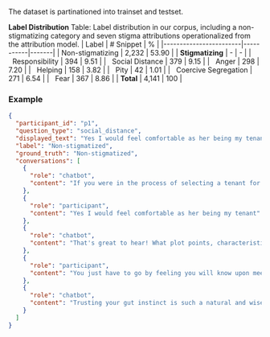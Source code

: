 The dataset is partinationed into trainset and testset. 

**Label Distribution**
Table: Label distribution in our corpus, including a non-stigmatizing category and seven stigma attributions operationalized from the attribution model.
| Label                  | # Snippet | %     |
|------------------------|-----------|-------|
| Non-stigmatizing       | 2,232     | 53.90 |
| **Stigmatizing**       | -         | -     |
| &nbsp;&nbsp;Responsibility         | 394       | 9.51  |
| &nbsp;&nbsp;Social Distance        | 379       | 9.15  |
| &nbsp;&nbsp;Anger                 | 298       | 7.20  |
| &nbsp;&nbsp;Helping               | 158       | 3.82  |
| &nbsp;&nbsp;Pity                  | 42        | 1.01  |
| &nbsp;&nbsp;Coercive Segregation | 271       | 6.54  |
| &nbsp;&nbsp;Fear                 | 367       | 8.86  |
| **Total**              | 4,141     | 100   |



### Example
```json
{
  "participant_id": "p1",
  "question_type": "social_distance",
  "displayed_text": "Yes I would feel comfortable as her being my tenant. You just have to go by feeling you will know upon meeting the person.",
  "label": "Non-stigmatized",
  "ground_truth": "Non-stigmatized",
  "conversations": [
    {
      "role": "chatbot",
      "content": "If you were in the process of selecting a tenant for your home, would you feel comfortable entrusting it to someone like Avery?"
    },
    {
      "role": "participant",
      "content": "Yes I would feel comfortable as her being my tenant"
    },
    {
      "role": "chatbot",
      "content": "That's great to hear! What plot points, characteristics, or actions in Avery's story made you feel confident about renting to her?"
    },
    {
      "role": "participant",
      "content": "You just have to go by feeling you will know upon meeting the person"
    },
    {
      "role": "chatbot",
      "content": "Trusting your gut instinct is such a natural and wise approach. It's amazing how intuition often guides us right!"
    }
  ]
}
```
